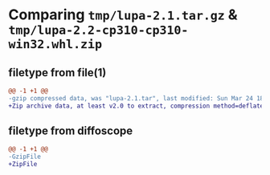 # Comparing `tmp/lupa-2.1.tar.gz` & `tmp/lupa-2.2-cp310-cp310-win32.whl.zip`

## filetype from file(1)

```diff
@@ -1 +1 @@
-gzip compressed data, was "lupa-2.1.tar", last modified: Sun Mar 24 18:24:02 2024, max compression
+Zip archive data, at least v2.0 to extract, compression method=deflate
```

## filetype from diffoscope

```diff
@@ -1 +1 @@
-GzipFile
+ZipFile
```

